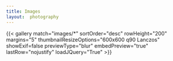 ```yaml
---
title: Images
layout:  photography
---
```



{{< gallery match="images/*" sortOrder="desc" rowHeight="200" margins="5" thumbnailResizeOptions="600x600 q90 Lanczos" showExif=false previewType="blur" embedPreview="true" lastRow="nojustify" loadJQuery="True" >}}
